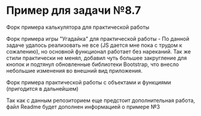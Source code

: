 # Пример для задачи №8.7
Форк примера калькулятора для практической работы

Форк примера игры "Угадайка" для практической работы - По данной задаче удалось реализовать не все (JS дается мне пока с трудом к сожалению), но основной функционал работает без нареканий. Так же стили практически не менял, добавил чуть большее закругление для кнопок и подтянул обновленные библиотеки Bootstrap, что внесло небольшие изменения во внешний вид приложения.

Форк примера практической работы с объектами и функциями (пригодится в дальнейшем)

Так как с данным репозиторием еще предстоит дополнительная работа, файл Readme будет дополнен информацией о примере №3

